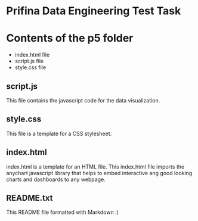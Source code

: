 
# Prifina Data Engineering Test Task


# Contents of the p5 folder

* index.html file
* script.js file
* style.css file 


## script.js

This file contains the javascript code for the data visualization.

## style.css

This file is a template for a CSS stylesheet. 

## index.html

index.html is a template for an HTML file. This index.html file imports the anychart javascript library that helps to embed interactive ang good looking charts and dashboards to any webpage. 

## README.txt

This README file formatted with Markdown :)
